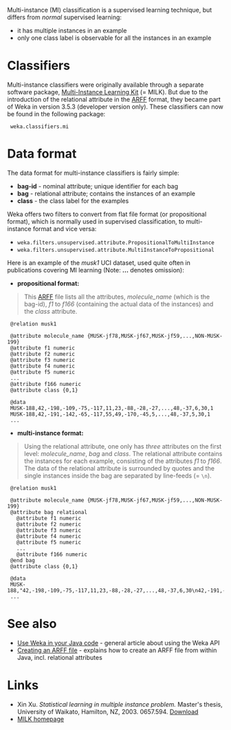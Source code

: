 Multi-instance (MI) classification is a supervised learning technique, but differs from *normal* supervised learning:

* it has multiple instances in an example
* only one class label is observable for all the instances in an example

# Classifiers
Multi-instance classifiers were originally available through a separate software package, [Multi-Instance Learning Kit](http://www.cs.waikato.ac.nz/~ml/milk/) (= MILK). But due to the introduction of the relational attribute in the [ARFF](arff.md) format, they became part of Weka in version 3.5.3 (developer version only). These classifiers can now be found in the following package:

```text
 weka.classifiers.mi
```

# Data format
The data format for multi-instance classifiers is fairly simple:

* **bag-id** - nominal attribute; unique identifier for each bag
* **bag** - relational attribute; contains the instances of an example
* **class** - the class label for the examples

Weka offers two filters to convert from flat file format (or propositional format), which is normally used in supervised classification, to multi-instance format and vice versa:

* `weka.filters.unsupervised.attribute.PropositionalToMultiInstance`
* `weka.filters.unsupervised.attribute.MultiInstanceToPropositional`

Here is an example of the *musk1* UCI dataset, used quite often in publications covering MI learning (Note: **...** denotes omission):

* **propositional format:**
> This [ARFF](arff.md) file lists all the attributes, *molecule_name* (which is the bag-id), *f1* to *f166* (containing the actual data of the instances) and the *class* attribute.
```text
 @relation musk1
 
 @attribute molecule_name {MUSK-jf78,MUSK-jf67,MUSK-jf59,...,NON-MUSK-199}
 @attribute f1 numeric
 @attribute f2 numeric
 @attribute f3 numeric
 @attribute f4 numeric
 @attribute f5 numeric
 ...
 @attribute f166 numeric
 @attribute class {0,1}
 
 @data
 MUSK-188,42,-198,-109,-75,-117,11,23,-88,-28,-27,...,48,-37,6,30,1
 MUSK-188,42,-191,-142,-65,-117,55,49,-170,-45,5,...,48,-37,5,30,1
 ...
```
* **multi-instance format:**
> Using the relational attribute, one only has *three* attributes on the first level: 
*molecule_name*, *bag* and *class*. The relational attribute contains the instances for each example, consisting of the attributes *f1* to *f166*. The data of the relational attribute is surrounded by quotes and the single instances inside the bag are separated by line-feeds (= `\n`).
```text
 @relation musk1
 
 @attribute molecule_name {MUSK-jf78,MUSK-jf67,MUSK-jf59,...,NON-MUSK-199}
 @attribute bag relational
   @attribute f1 numeric
   @attribute f2 numeric
   @attribute f3 numeric
   @attribute f4 numeric
   @attribute f5 numeric
   ...
   @attribute f166 numeric
 @end bag
 @attribute class {0,1}
 
 @data
 MUSK-188,"42,-198,-109,-75,-117,11,23,-88,-28,-27,...,48,-37,6,30\n42,-191,-142,-65,-117,55,49,-170,-45,5,...,48,-37,5,30\n...",1
 ...
```

# See also
* [Use Weka in your Java code](use_weka_in_your_java_code.md) - general article about using the Weka API
* [Creating an ARFF file](creating_arff_file.md) - explains how to create an ARFF file from within Java, incl. relational attributes

# Links
* Xin Xu. *Statistical learning in multiple instance problem.* Master's thesis, University of Waikato, Hamilton, NZ, 2003. 0657.594. [Download](http://www.cs.waikato.ac.nz/~ml/publications/2003/xinxu_thesis.ps.gz)
* [MILK homepage](http://www.cs.waikato.ac.nz/~ml/milk/)
